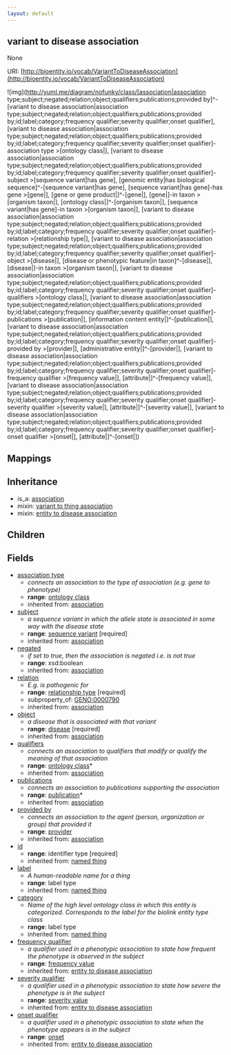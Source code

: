 ```yaml
---
layout: default
---
```


## variant to disease association


None

URI: [http://bioentity.io/vocab/VariantToDiseaseAssociation](http://bioentity.io/vocab/VariantToDiseaseAssociation)


![img](http://yuml.me/diagram/nofunky/class/[association|association type;subject;negated;relation;object;qualifiers;publications;provided by]^-[variant to disease association|association type;subject;negated;relation;object;qualifiers;publications;provided by;id;label;category;frequency qualifier;severity qualifier;onset qualifier], [variant to disease association|association type;subject;negated;relation;object;qualifiers;publications;provided by;id;label;category;frequency qualifier;severity qualifier;onset qualifier]-association type >[ontology class|], [variant to disease association|association type;subject;negated;relation;object;qualifiers;publications;provided by;id;label;category;frequency qualifier;severity qualifier;onset qualifier]-subject >[sequence variant|has gene], [genomic entity|has biological sequence]^-[sequence variant|has gene], [sequence variant|has gene]-has gene >[gene|], [gene or gene product|]^-[gene|], [gene|]-in taxon >[organism taxon|], [ontology class|]^-[organism taxon|], [sequence variant|has gene]-in taxon >[organism taxon|], [variant to disease association|association type;subject;negated;relation;object;qualifiers;publications;provided by;id;label;category;frequency qualifier;severity qualifier;onset qualifier]-relation >[relationship type|], [variant to disease association|association type;subject;negated;relation;object;qualifiers;publications;provided by;id;label;category;frequency qualifier;severity qualifier;onset qualifier]-object >[disease|], [disease or phenotypic feature|in taxon]^-[disease|], [disease|]-in taxon >[organism taxon|], [variant to disease association|association type;subject;negated;relation;object;qualifiers;publications;provided by;id;label;category;frequency qualifier;severity qualifier;onset qualifier]-qualifiers >[ontology class|], [variant to disease association|association type;subject;negated;relation;object;qualifiers;publications;provided by;id;label;category;frequency qualifier;severity qualifier;onset qualifier]-publications >[publication|], [information content entity|]^-[publication|], [variant to disease association|association type;subject;negated;relation;object;qualifiers;publications;provided by;id;label;category;frequency qualifier;severity qualifier;onset qualifier]-provided by >[provider|], [administrative entity|]^-[provider|], [variant to disease association|association type;subject;negated;relation;object;qualifiers;publications;provided by;id;label;category;frequency qualifier;severity qualifier;onset qualifier]-frequency qualifier >[frequency value|], [attribute|]^-[frequency value|], [variant to disease association|association type;subject;negated;relation;object;qualifiers;publications;provided by;id;label;category;frequency qualifier;severity qualifier;onset qualifier]-severity qualifier >[severity value|], [attribute|]^-[severity value|], [variant to disease association|association type;subject;negated;relation;object;qualifiers;publications;provided by;id;label;category;frequency qualifier;severity qualifier;onset qualifier]-onset qualifier >[onset|], [attribute|]^-[onset|])
## Mappings


## Inheritance

 *  is_a: [association](Association.html)
 *  mixin: [variant to thing association](VariantToThingAssociation.html)
 *  mixin: [entity to disease association](EntityToDiseaseAssociation.html)

## Children



## Fields

 * [association type](association_type.html)
    * _connects an association to the type of association (e.g. gene to phenotype)_
    * __range__: [ontology class](OntologyClass.html)
    * inherited from: [association](Association.html)
 * [subject](subject.html)
    * _a sequence variant in which the allele state is associated in some way with the disease state_
    * __range__: [sequence variant](SequenceVariant.html) [required]
    * inherited from: [association](Association.html)
 * [negated](negated.html)
    * _if set to true, then the association is negated i.e. is not true_
    * __range__: xsd:boolean
    * inherited from: [association](Association.html)
 * [relation](relation.html)
    * _E.g. is pathogenic for_
    * __range__: [relationship type](RelationshipType.html) [required]
    * subproperty_of: [GENO:0000790](http://purl.obolibrary.org/obo/GENO_0000790)
    * inherited from: [association](Association.html)
 * [object](object.html)
    * _a disease that is associated with that variant_
    * __range__: [disease](Disease.html) [required]
    * inherited from: [association](Association.html)
 * [qualifiers](qualifiers.html)
    * _connects an association to qualifiers that modify or qualify the meaning of that association_
    * __range__: [ontology class](OntologyClass.html)*
    * inherited from: [association](Association.html)
 * [publications](publications.html)
    * _connects an association to publications supporting the association_
    * __range__: [publication](Publication.html)*
    * inherited from: [association](Association.html)
 * [provided by](provided_by.html)
    * _connects an association to the agent (person, organization or group) that provided it_
    * __range__: [provider](Provider.html)
    * inherited from: [association](Association.html)
 * [id](id.html)
    * __range__: identifier type [required]
    * inherited from: [named thing](NamedThing.html)
 * [label](label.html)
    * _A human-readable name for a thing_
    * __range__: label type
    * inherited from: [named thing](NamedThing.html)
 * [category](category.html)
    * _Name of the high level ontology class in which this entity is categorized. Corresponds to the label for the biolink entity type class_
    * __range__: label type
    * inherited from: [named thing](NamedThing.html)
 * [frequency qualifier](frequency_qualifier.html)
    * _a qualifier used in a phenotypic association to state how frequent the phenotype is observed in the subject_
    * __range__: [frequency value](FrequencyValue.html)
    * inherited from: [entity to disease association](EntityToDiseaseAssociation.html)
 * [severity qualifier](severity_qualifier.html)
    * _a qualifier used in a phenotypic association to state how severe the phenotype is in the subject_
    * __range__: [severity value](SeverityValue.html)
    * inherited from: [entity to disease association](EntityToDiseaseAssociation.html)
 * [onset qualifier](onset_qualifier.html)
    * _a qualifier used in a phenotypic association to state when the phenotype appears is in the subject_
    * __range__: [onset](Onset.html)
    * inherited from: [entity to disease association](EntityToDiseaseAssociation.html)
